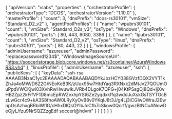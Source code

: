 {
  "apiVersion": "vlabs",
  "properties": {
    "orchestratorProfile": {
      "orchestratorType": "DCOS",
      "orchestratorVersion": "1.10.0"
    },
    "masterProfile": {
      "count": 3,
      "dnsPrefix": "dcos-rs30101",
      "vmSize": "Standard_D2_v2"
    },
    "agentPoolProfiles": [
      {
        "name": "wpubrs30101",
        "count": 1,
        "vmSize": "Standard_D2s_v3",
        "osType": "Windows",
        "dnsPrefix": "wpubrs30101",
        "ports": [
             80,
             443,
             8080,
             3389
          ]
      },
      {
        "name": "lpubrs30101",
        "count": 1,
        "vmSize": "Standard_D2_v2",
        "osType": "linux",
        "dnsPrefix": "lpubrs30101",
        "ports": [
             80,
             443,
             22
          ]
      }
    ],
    "windowsProfile": {
      "adminUsername": "azureuser",
      "adminPassword": "replacepassword1234$",
      "WindowsImageSourceUrl": "https://soccerlstorage.blob.core.windows.net/rs3container/AzureWindowsRS3.vhd"
    },
    "linuxProfile": {
      "adminUsername": "azureuser",
      "ssh": {
        "publicKeys": [
          {
            "keyData": "ssh-rsa AAAAB3NzaC1yc2EAAAADAQABAAABAQDYkJbzHCY038GVzfDQX2VYT1kZhJa4oMW/D6Z2G/NEoKeB3K/zUux95w7HtdYaq3RXNxk2dMtJv27QOUmOuPpdVWCKjwi03XvhRwHwuwlkJVRb4DLgoK7QPG+j04KtPSsgOj8Qd+ljXwHB2Zpz2kFifVF1D8mcEpRWZvxhpYSt6Ze2yqdxkffq3wddJuXskGsTSYTOcBzLwGcr4c9+kA3S8fnoAW0LRyXyOvB8v0YKqIJ8t3J/g4Lj3iCGIwOWraJ2EwnpOsAzhxgBRbiWflG/cHhxDlQsOYIbJcCfb7cSkow0Qcrff/gwzBtNCuANowDeGjyL/fzu9NrSQZZzgEdf soccerl@hdvm"
          }
        ]
      }
    }
  }
}
